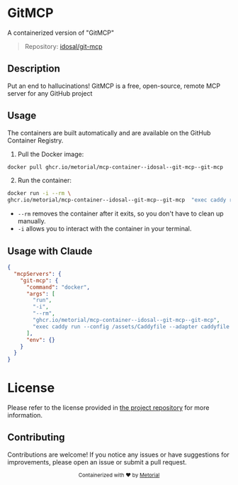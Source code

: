 
# GitMCP

A containerized version of "GitMCP"

> Repository: [idosal/git-mcp](https://github.com/idosal/git-mcp)

## Description

Put an end to hallucinations! GitMCP is a free, open-source, remote MCP server for any GitHub project


## Usage

The containers are built automatically and are available on the GitHub Container Registry.

1. Pull the Docker image:

```bash
docker pull ghcr.io/metorial/mcp-container--idosal--git-mcp--git-mcp
```

2. Run the container:

```bash
docker run -i --rm \ 
ghcr.io/metorial/mcp-container--idosal--git-mcp--git-mcp  "exec caddy run --config /assets/Caddyfile --adapter caddyfile 2>&1"
```

- `--rm` removes the container after it exits, so you don't have to clean up manually.
- `-i` allows you to interact with the container in your terminal.




## Usage with Claude

```json
{
  "mcpServers": {
    "git-mcp": {
      "command": "docker",
      "args": [
        "run",
        "-i",
        "--rm",
        "ghcr.io/metorial/mcp-container--idosal--git-mcp--git-mcp",
        "exec caddy run --config /assets/Caddyfile --adapter caddyfile 2>&1"
      ],
      "env": {}
    }
  }
}
```

# License

Please refer to the license provided in [the project repository](https://github.com/idosal/git-mcp) for more information.

## Contributing

Contributions are welcome! If you notice any issues or have suggestions for improvements, please open an issue or submit a pull request.

<div align="center">
  <sub>Containerized with ❤️ by <a href="https://metorial.com">Metorial</a></sub>
</div>
  